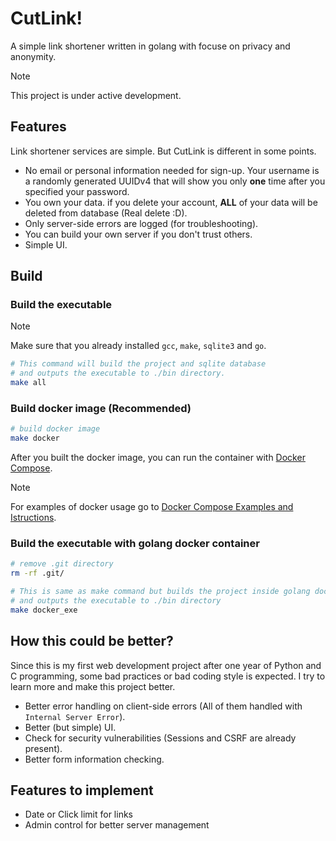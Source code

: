 # CutLink!

A simple link shortener written in golang with focuse on privacy and anonymity.

> [!NOTE]
> This project is under active development.


## Features

Link shortener services are simple. But CutLink is different in some points.

- No email or personal information needed for sign-up. Your username is a randomly generated UUIDv4 that will show you only **one** time after you specified your password.
- You own your data. if you delete your account, **ALL** of your data will be deleted from database (Real delete :D).
- Only server-side errors are logged (for troubleshooting).
- You can build your own server if you don't trust others.
- Simple UI.


## Build


### Build the executable
> [!NOTE]
> Make sure that you already installed `gcc`, `make`, `sqlite3` and `go`.

```bash
# This command will build the project and sqlite database
# and outputs the executable to ./bin directory.
make all
```


### Build docker image (Recommended)

```bash
# build docker image
make docker
```

After you built the docker image, you can run the container with [Docker Compose](https://github.com/thehxdev/cutlink/tree/main/docker-compose-examples).

> [!NOTE]
> For examples of docker usage go to [Docker Compose Examples and Istructions](https://github.com/thehxdev/cutlink/tree/main/docker-compose-examples).


### Build the executable with golang docker container
```bash
# remove .git directory
rm -rf .git/

# This is same as make command but builds the project inside golang docker container
# and outputs the executable to ./bin directory
make docker_exe
```


## How this could be better?

Since this is my first web development project after one year of Python and C programming, some bad practices or bad coding style
is expected. I try to learn more and make this project better.

- Better error handling on client-side errors (All of them handled with `Internal Server Error`).
- Better (but simple) UI.
- Check for security vulnerabilities (Sessions and CSRF are already present).
- Better form information checking.


## Features to implement

- Date or Click limit for links
- Admin control for better server management
